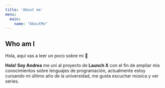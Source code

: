 ```yaml
---
title: 'About me'
menu:
  main:
    name: "AboutMe"
---
```


## Who am I

Hola, aquí vas a leer un poco sobre mi 🤩

**Hola! Soy Andrea** me uní al proyecto de **Launch X** con el fin de ampliar mis conocimientos  sobre lenguajes de programación,
actualmente estoy cursando mi último año de la universidad,
me gusta escuchar música y ver series.

